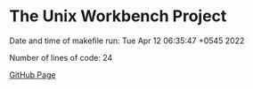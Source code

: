 # The Unix Workbench Project
Date and time of makefile run: Tue Apr 12 06:35:47 +0545 2022

Number of lines of code: 24

[GitHub Page](https://nizzal.github.io/unix-workbench-project)
